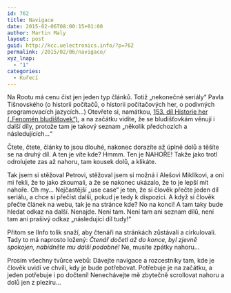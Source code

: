 ```yaml
---
id: 762
title: Navigace
date: 2015-02-06T08:00:15+01:00
author: Martin Maly
layout: post
guid: http://kcc.uelectronics.info/?p=762
permalink: /2015/02/06/navigace/
xyz_lnap:
  - "1"
categories:
  - Kuřecí
---
```

Na Rootu má cenu číst jen jeden typ článků. Totiž &#8222;nekonečné seriály&#8220; Pavla Tišnovského (o historii počítačů, o historii počítačových her, o podivných programovacích jazycích&#8230;) Otevřete si, namátkou, [153. díl Historie her (&#8222;Fenomén bludišťovek&#8220;)](http://www.root.cz/clanky/historie-vyvoje-pocitacovych-her-153-cast-fenomen-bludistovek), a na začátku vidíte, že se bludišťovkám věnují i další díly, protože tam je takový seznam &#8222;několik předchozích a následujících&#8230;&#8220;

Čtete, čtete, články to jsou dlouhé, nakonec dorazíte až úplně dolů a těšíte se na druhý díl. A ten je víte kde? Hmmm. Ten je NAHOŘE! Takže jako trotl odrolujete zas až nahoru, tam kousek dolů, a klikáte.

Tak jsem si stěžoval Petrovi, stěžoval jsem si možná i Alešovi Miklíkovi, a oni mi řekli, že to jako zkoumali, a že se nakonec ukázalo, že to je lepší mít nahoře. Oh my&#8230; Nejčastější &#8222;use case&#8220; je ten, že si člověk přečte jeden díl seriálu, a chce si přečíst další, pokud je tedy k dispozici. A když si člověk přečte článek na webu, tak je na stránce kde? No na konci! A tam taky bude hledat odkaz na další. Nenajde. Není tam. Není tam ani seznam dílů, není tam ani prašivý odkaz &#8222;následující díl tudy!&#8220;

Přitom se IInfo tolik snaží, aby čtenáři na stránkách zůstávali a cirkulovali. Tady to má naprosto ložený: _Čtenář dočetl až do konce, byl zjevně spokojen, nabídněte mu další podobné!_ Ne, musíte zpátky nahoru&#8230;

Prosím všechny tvůrce webů: Dávejte navigace a rozcestníky tam, kde je člověk uvidí ve chvíli, kdy je bude potřebovat. Potřebuje je na začátku, a jeden potřebuje i po dočtení! Nenechávejte mě zbytečně scrollovat nahoru a dolů jen z plezíru&#8230;